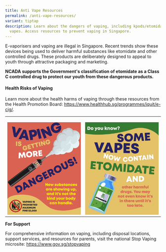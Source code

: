 ```yaml
---
title: Anti Vape Resources
permalink: /anti-vape-resources/
variant: tiptap
description: Learn about the dangers of vaping, including kpods/etomidate-laced
  vapes. Access resources to prevent vaping in Singapore.
---
```

<p>E-vaporisers and vaping are illegal in Singapore. Recent trends show these
devices being used to deliver harmful substances like etomidate and other
controlled drugs. These products are deliberately designed to appeal to
youth through attractive packaging and marketing.</p>
<p><strong>NCADA supports the Government's classification of etomidate as a Class C controlled drug to protect our youth from these dangerous products. </strong>
</p>
<h4><strong>Health Risks of Vaping</strong></h4>
<p>Learn more about the health harms of vaping through these resources from
the Health Promotion Board: <a href="https://www.healthhub.sg/programmes/iquit/e-cig/" rel="noopener nofollow" target="_blank">https://www.healthhub.sg/programmes/iquit/e-cig/</a>.</p>
<table style="minWidth: 50px">
<colgroup>
<col>
<col>
</colgroup>
<tbody>
<tr>
<th rowspan="1" colspan="1">
<p></p>
<div class="isomer-image-wrapper">
<img style="width: 100%" height="auto" width="100%" alt="" src="/images/Screenshot_2025_08_19_160309.png">
</div>
</th>
<th rowspan="1" colspan="1">
<p></p>
<div class="isomer-image-wrapper">
<img style="width: 100%" height="auto" width="100%" alt="" src="/images/Screenshot_2025_08_19_160448.png">
</div>
</th>
</tr>
</tbody>
</table>
<p><strong>For Support</strong>
</p>
<p>For comprehensive information on vaping, including disposal locations,
support services, and resources for parents, visit the national Stop Vaping
microsite: <a href="https://www.gov.sg/stopvaping?ref=inline-article" rel="noopener nofollow" target="_blank">https://www.gov.sg/stopvaping</a>
</p>
<p></p>